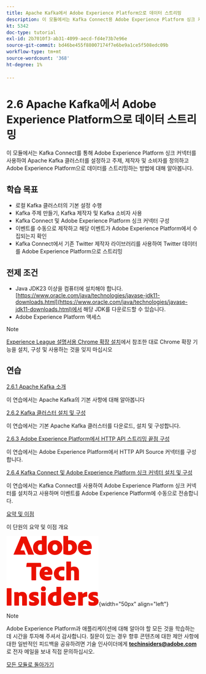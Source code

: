 ```yaml
---
title: Apache Kafka에서 Adobe Experience Platform으로 데이터 스트리밍
description: 이 모듈에서는 Kafka Connect용 Adobe Experience Platform 싱크 커넥터를 사용하여 Apache Kafka 클러스터를 설정하고 주제, 제작자 및 소비자를 정의하고 Adobe Experience Platform으로 데이터를 스트리밍하는 방법에 대해 알아봅니다.
kt: 5342
doc-type: tutorial
exl-id: 2b7010f3-ab31-4099-aecd-fd4e73b7e96e
source-git-commit: bd46be455f88007174f7e6be9a1ce5f508edc09b
workflow-type: tm+mt
source-wordcount: '368'
ht-degree: 1%

---
```


# 2.6 Apache Kafka에서 Adobe Experience Platform으로 데이터 스트리밍

이 모듈에서는 Kafka Connect를 통해 Adobe Experience Platform 싱크 커넥터를 사용하여 Apache Kafka 클러스터를 설정하고 주제, 제작자 및 소비자를 정의하고 Adobe Experience Platform으로 데이터를 스트리밍하는 방법에 대해 알아봅니다.

## 학습 목표

- 로컬 Kafka 클러스터의 기본 설정 수행
- Kafka 주제 만들기, Kafka 제작자 및 Kafka 소비자 사용
- Kafka Connect 및 Adobe Experience Platform 싱크 커넥터 구성
- 이벤트를 수동으로 제작하고 해당 이벤트가 Adobe Experience Platform에서 수집되는지 확인
- Kafka Connect에서 기존 Twitter 제작자 라이브러리를 사용하여 Twitter 데이터를 Adobe Experience Platform으로 스트리밍

## 전제 조건

- Java JDK23 이상을 컴퓨터에 설치해야 합니다. [https://www.oracle.com/java/technologies/javase-jdk11-downloads.html](https://www.oracle.com/java/technologies/javase-jdk11-downloads.html)에서 해당 JDK를 다운로드할 수 있습니다.
- Adobe Experience Platform 액세스

>[!NOTE]
>
>[Experience League 설명서용 Chrome 확장 설치](../../gettingstarted/gettingstarted/ex1.md)에서 참조한 대로 Chrome 확장 기능을 설치, 구성 및 사용하는 것을 잊지 마십시오

## 연습

[2.6.1 Apache Kafka 소개](./ex1.md)

이 연습에서는 Apache Kafka의 기본 사항에 대해 알아봅니다

[2.6.2 Kafka 클러스터 설치 및 구성](./ex2.md)

이 연습에서는 기본 Apache Kafka 클러스터를 다운로드, 설치 및 구성합니다.

[2.6.3 Adobe Experience Platform에서 HTTP API 스트리밍 끝점 구성](./ex3.md)

이 연습에서는 Adobe Experience Platform에서 HTTP API Source 커넥터를 구성합니다.

[2.6.4 Kafka Connect 및 Adobe Experience Platform 싱크 커넥터 설치 및 구성](./ex4.md)

이 연습에서는 Kafka Connect를 사용하여 Adobe Experience Platform 싱크 커넥터를 설치하고 사용하며 이벤트를 Adobe Experience Platform에 수동으로 전송합니다.

[요약 및 이점](./summary.md)

이 단원의 요약 및 이점 개요

![기술 내부자](./../../../assets/images/techinsiders.png){width="50px" align="left"}

>[!NOTE]
>
>Adobe Experience Platform과 애플리케이션에 대해 알아야 할 모든 것을 학습하는 데 시간을 투자해 주셔서 감사합니다. 질문이 있는 경우 향후 콘텐츠에 대한 제안 사항에 대한 일반적인 피드백을 공유하려면 기술 인사이더에게 **techinsiders@adobe.com**&#x200B;로 전자 메일을 보내 직접 문의하십시오.

[모든 모듈로 돌아가기](../../../overview.md)
